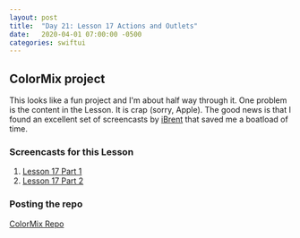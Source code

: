 ```yaml
---
layout: post
title:  "Day 21: Lesson 17 Actions and Outlets"
date:   2020-04-01 07:00:00 -0500
categories: swiftui
---
```


## ColorMix project

This looks like a fun project and I'm about half way through it. One problem is the content in the Lesson. It is crap (sorry, Apple). The good news is that I found an excellent set of screencasts by [iBrent](https://www.youtube.com/channel/UCAkGwLiEYrTGCGLVS4_wVdg) that saved me a boatload of time. 

### Screencasts for this Lesson

1. [Lesson 17 Part 1](https://www.youtube.com/watch?v=7uHEymiXpuw&list=PLXiaMWHbNgp2oJe2WhwmWSoRYvy75Z2Da&index=27)
2. [Lesson 17 Part 2](https://www.youtube.com/watch?v=xceOqmx7QmE&list=PLXiaMWHbNgp2oJe2WhwmWSoRYvy75Z2Da&index=28)

### Posting the repo

[ColorMix Repo](https://github.com/charliekwallin/swift-100/tree/gh-pages)



